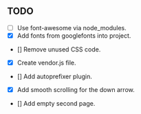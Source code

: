 ## TODO

- [ ] Use font-awesome via node_modules.
- [x] Add fonts from googlefonts into project.
- [] Remove unused CSS code.
- [x] Create vendor.js file.
- [] Add autoprefixer plugin.
- [x] Add smooth scrolling for the down arrow.
- [] Add empty second page.

